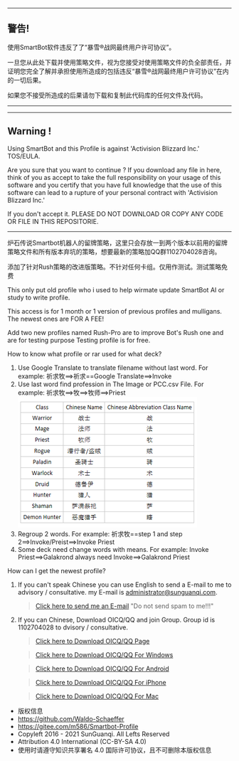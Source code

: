 ---------------------------
警告!
---------------------------
使用SmartBot软件违反了了“暴雪®战网最终用户许可协议”。

一旦您从此处下载并使用策略文件，视为您接受对使用策略文件的负全部责任，并证明您完全了解并承担使用所造成的包括违反“暴雪®战网最终用户许可协议”在内的一切后果。

如果您不接受所造成的后果请勿下载和复制此代码库的任何文件及代码。

---------------------------

---------------------------
Warning !
---------------------------
Using SmartBot and this Profile is against 'Activision Blizzard Inc.' TOS/EULA.

Are you sure that you want to continue ? If you download any file in here, think of you as accept to take the full responsibility on your usage of this software and you certify that you have full knowledge that the use of this software can lead to a rupture of your personal contract with 'Activision Blizzard Inc.' 

If you don't accept it. PLEASE DO NOT DOWNLOAD OR COPY ANY CODE OR FILE IN THIS REPOSITORIE.

---------------------------

炉石传说Smartbot机器人的留牌策略，这里只会存放一到两个版本以前用的留牌策略文件和所有版本弃坑的策略，想要最新的策略加QQ群1102704028咨询。

添加了针对Rush策略的改进版策略。不针对任何卡组。仅用作测试。测试策略免费

This only put old profile who i used to help wirmate update SmartBot AI or study to write profile.

This access is for 1 month or 1 version of previous profiles and mulligans. The newest ones are FOR A FEE!

Add two new profiles named Rush-Pro are to improve Bot's Rush one and are for testing purpose
Testing profile is for free.

How to know what profile or rar used for what deck?

1. Use Google Translate to translate filename without last word. For example: 祈求牧==>祈求==Google Translate==>Invoke
2. Use last word find profession in The Image or PCC.csv File. For example: 祈求牧==>牧==>牧师==>Priest
![Profession Name Table](./PCC.png)
3. Regroup 2 words. For example: 祈求牧==step 1 and step 2==>Invoke/Preist==>Invoke Priest
4. Some deck need change words with means.  For example: Invoke Priest==>Galakrond always need Invoke==>Galakrond Priest

How can I get the newest profile?

1. If you can't speak Chinese you can use English to send a E-mail to me to advisory / consultative. my E-mail is administrator@sunguanqi.com.
	>[Click here to send me an E-mail](mailto:administrator@sunguanqi.com) "Do not send spam to me!!!"
2. If you can Chinese, Download OICQ/QQ and join Group. Group id is 1102704028 to dvisory / consultative.
	>[Click here to Download OICQ/QQ Page](https://im.qq.com/download/)
	
	>[Click here to Download OICQ/QQ For Windows](https://dldir1.qq.com/qqfile/QQIntl/QQi_PC/QQIntl2.11.exe)
	
	>[Click here to Download OICQ/QQ For Android](https://down.qq.com/qqweb/QQ_1/android_apk/Android_6.0.3.6604_537064871.apk)
	
	>[Click here to Download OICQ/QQ For iPhone](https://itunes.apple.com/cn/app/id710380093?mt=8)
	
	>[Click here to Download OICQ/QQ For Mac](https://im.qq.com/macqq/)

 * 版权信息
 * https://github.com/Waldo-Schaeffer
 * https://gitee.com/m586/Smartbot-Profile
 * Copyleft 2016 - 2021 SunGuanqi. All Lefts Reserved
 * Attribution 4.0 International (CC-BY-SA 4.0)
 * 使用时请遵守知识共享署名 4.0 国际许可协议，且不可删除本版权信息
